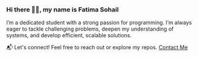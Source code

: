 ### Hi there 👋🏻, my name is Fatima Sohail

I’m a dedicated student with a strong passion for programming. I’m always eager to tackle challenging problems, deepen my understanding of systems, and develop efficient, scalable solutions.

📬 Let's connect! Feel free to reach out or explore my repos.
    [Contact Me](fatimasohail.fs.455@gmail.com)
